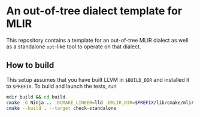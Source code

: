 # An out-of-tree dialect template for MLIR

This repository contains a template for an out-of-tree MLIR dialect as well as a
standalone `opt`-like tool to operate on that dialect.

## How to build

This setup assumes that you have built LLVM in `$BUILD_DIR` and installed it to `$PREFIX`. To build and launch the tests, run
```sh
mdir build && cd build
cmake -G Ninja .. -DCMAKE_LINKER=lld -DMLIR_DIR=$PREFIX/lib/cmake/mlir -DLLVM_EXTERNAL_LIT=$BUILD_DIR/bin/llvm-lit
cmake --build . --target check-standalone
```
